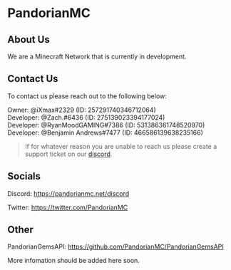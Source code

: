 # PandorianMC

## About Us

We are a Minecraft Network that is currently in development.

## Contact Us 

To contact us please reach out to the following below:

Owner: @iXmax#2329 (ID: 257291740346712064)    
Developer: @Zach.#6436 (ID: 275139023394177024)    
Developer: @RyanMoodGAMING#7386 (ID: 531386361748520970)
Developer: @Benjamin Andrews#7477 (ID: 466586139638235166)

> If for whatever reason you are unable to reach us please create a support ticket on our [discord](https://pandorianmc.net/discord).

## Socials 

Discord: https://pandorianmc.net/discord

Twitter: https://twitter.com/PandorianMC

## Other

PandorianGemsAPI: https://github.com/PandorianMC/PandorianGemsAPI

More infomation should be added here soon.
